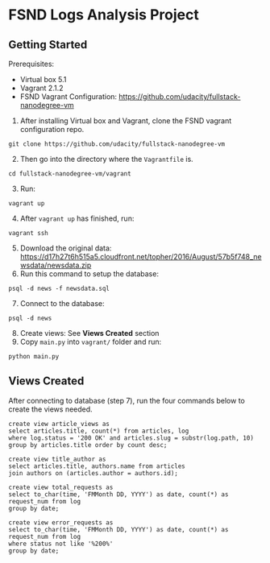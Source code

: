 # FSND Logs Analysis Project

## Getting Started

Prerequisites:
* Virtual box 5.1
* Vagrant 2.1.2
* FSND Vagrant Configuration: https://github.com/udacity/fullstack-nanodegree-vm

1. After installing Virtual box and Vagrant, clone the FSND vagrant configuration repo.
```
git clone https://github.com/udacity/fullstack-nanodegree-vm
```
2. Then go into the directory where the `Vagrantfile` is.
```
cd fullstack-nanodegree-vm/vagrant
```
3. Run:
```
vagrant up
```
4. After `vagrant up` has finished, run:
```
vagrant ssh
```
5. Download the original data: https://d17h27t6h515a5.cloudfront.net/topher/2016/August/57b5f748_newsdata/newsdata.zip
6. Run this command to setup the database:
```
psql -d news -f newsdata.sql
```
7. Connect to the database:
```
psql -d news
```
8. Create views: See **Views Created** section
9. Copy `main.py` into `vagrant/` folder and run:
```
python main.py
```

## Views Created

After connecting to database (step 7), run the four commands below to create the views needed.

```
create view article_views as
select articles.title, count(*) from articles, log
where log.status = '200 OK' and articles.slug = substr(log.path, 10)
group by articles.title order by count desc;
```

```
create view title_author as
select articles.title, authors.name from articles
join authors on (articles.author = authors.id);
```

```
create view total_requests as
select to_char(time, 'FMMonth DD, YYYY') as date, count(*) as request_num from log
group by date;
```

```
create view error_requests as
select to_char(time, 'FMMonth DD, YYYY') as date, count(*) as request_num from log
where status not like '%200%'
group by date;
```
